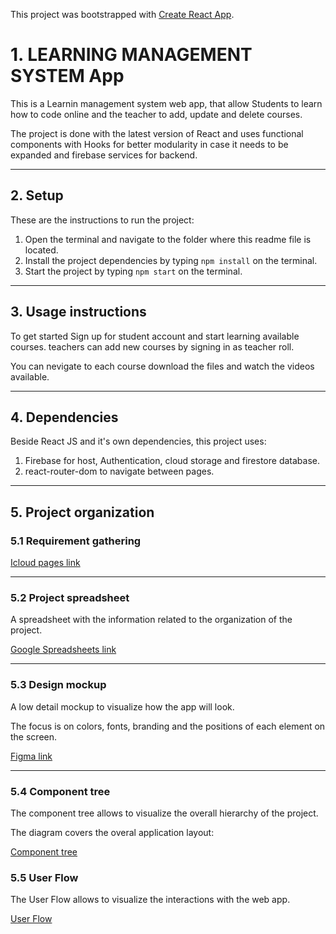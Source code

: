 This project was bootstrapped with [Create React App](https://github.com/facebook/create-react-app).

# 1. LEARNING MANAGEMENT SYSTEM App

This is a Learnin management system web app, that allow Students to learn how to code online and the teacher to add, update and delete courses.

The project is done with the latest version of React and uses functional components with Hooks for better modularity in case it needs to be expanded and firebase services for backend.

---

## 2. Setup

These are the instructions to run the project:

1. Open the terminal and navigate to the folder where this readme file is located.
1. Install the project dependencies by typing `npm install` on the terminal.
1. Start the project by typing `npm start` on the terminal.

---

## 3. Usage instructions

To get started Sign up for student account and start learning available courses. teachers can add new courses by signing in as teacher roll.

You can nevigate to each course download the files and watch the videos available.

---

## 4. Dependencies

Beside React JS and it's own dependencies, this project uses:

1. Firebase for host, Authentication, cloud storage and firestore database.
2. react-router-dom to navigate between pages.

---

## 5. Project organization

### 5.1 Requirement gathering

[Icloud pages link](https://www.icloud.com/pages/0N6eiqJjhsJree0PRaunE6tOg#project-6-lms-hassan-obeid)

---

### 5.2 Project spreadsheet

A spreadsheet with the information related to the organization of the project.

[Google Spreadsheets link](https://docs.google.com/spreadsheets/d/1904MSuWL2sVGTDrrx5B_3YUDAeZhZRgJozl-WHUc3Xw/edit?usp=sharing)

---

### 5.3 Design mockup

A low detail mockup to visualize how the app will look.

The focus is on colors, fonts, branding and the positions of each element on the screen.

[Figma link](https://www.figma.com/file/LZaFObcZW1PrnE6SG7J6ud/LMS-hassan-obeid?node-id=4%3A55)

---

### 5.4 Component tree

The component tree allows to visualize the overall hierarchy of the project.

The diagram covers the overal application layout:

[Component tree]()

### 5.5 User Flow

The User Flow allows to visualize the interactions with the web app.

[User Flow](https://whimsical.com/flow-chart-lms-3sYSMgXUuLLuo96iSxrLVi)
